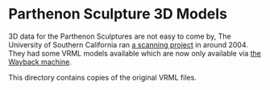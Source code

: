 # Parthenon Sculpture 3D Models

3D data for the Parthenon Sculptures are not easy to come by, The University of
Southern California ran [a scanning
project](http://gl.ict.usc.edu/Data/parthenongallery/) in around 2004. They had
some VRML models available which are now only available via [the Wayback
machine](https://web.archive.org/web/20111126213811/http://gl.ict.usc.edu/parthenongallery/galleries.php).

This directory contains copies of the original VRML files.
